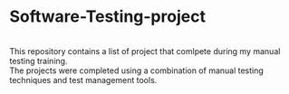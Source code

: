 # Software-Testing-project
<br>
This repository contains a list of project that comlpete during my manual testing training.
<br>
The projects were completed using a combination of manual testing techniques and test management tools.
